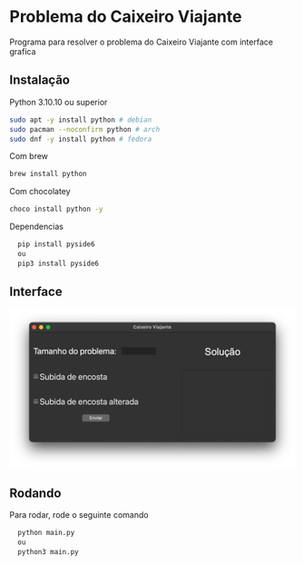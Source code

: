 # Problema do Caixeiro Viajante

Programa para resolver o problema do Caixeiro Viajante com interface grafica 

## Instalação
Python 3.10.10 ou superior

```bash
sudo apt -y install python # debian
sudo pacman --noconfirm python # arch
sudo dnf -y install python # fedora
```
Com brew
```bash
brew install python
```
Com chocolatey
```bash
choco install python -y
```

Dependencias

```bash
  pip install pyside6
  ou
  pip3 install pyside6
```
    
## Interface

![App Screenshot](./imgs/interface.png)


## Rodando

Para rodar, rode o seguinte comando

```bash
  python main.py
  ou
  python3 main.py
```


